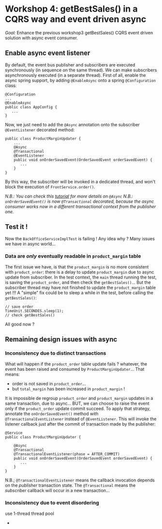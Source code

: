 # Workshop 4: getBestSales() in a CQRS way and event driven async

_Goal:_ 
Enhance the previous workshop3 getBestSales() CQRS event driven solution with async event consumer.

## Enable async event listener 
By default, the event bus publisher and subscribers are executed synchronously (in sequence on the same thread). We can make subscribers asynchronously executed (in a separate thread).
First of all, enable the async spring support, by adding `@EnableAsync` onto a spring `@Configuration` class:
```
@Configuration
...
@EnableAsync
public class AppConfig {
   ...
}
``` 
Now, we just need to add the `@Async` annotation onto the subscriber `@EventListener` decorated method:
```
public class ProductMarginUpdater {
    ...
    @Async
    @Transactional
    @EventListener
    public void onOrderSavedEvent(OrderSavedEvent orderSavedEvent) {
       ...
    }
}
```
By this way, the subscriber will be invoked in a dedicated thread, and won't block the execution of `FrontService.order()`.

*N.B.: You can check this [tutorial](https://www.baeldung.com/spring-events#annotation-driven) for more details on `@Async`*
*N.B.: `onOrderSavedEvent()` is now `@Transactional` decorated, because the async consumer works now in a different transactional context from the publisher one.*


## Test it !

Now the `BackOfficeServiceImplTest` is failing ! Any idea why ? 
Many issues we have in async world...

### Data are *only* eventually readable in `product_margin` table 
The first issue we have, is that the `product_margin` is no more consistent with `product_order`: there is a delay to update `product_margin` due to async update from subscriber.
In the test context, the `main` thread running the test, is saving the `product_order`, and then check the `getBestSales()`... But the subscriber thread may have not finished to update the `product_margin` table yet !!!
A "simple" fix could be to sleep a while in the test, before calling the `getBestSales()`:
```
// save order
TimeUnit.SECONDES.sleep(1);
// check getBestSales()
```
All good now ?


## Remaining design issues with async

### Inconsistency due to distinct transactions
What will happen if the `product_order` table update fails ? whatever, the event has been raised and consumed by `ProductMarginUpdater`... That means:
* order is not saved in `product_order`...
* but `total_margin` has been increased in `product_margin` !

It is impossible de regroup `product_order` and `product_margin` updates in a same transaction, due to async... 
BUT, we can choose to raise the event only if the `product_order` update commit succeed. To apply that strategy, annotate the `onOrderSavedEvent()` method  with `@TransactionalEventListener` instead of `@EventListener`. 
This will invoke the listener callback just after the commit of transaction made by the publisher: 
````
@Service
public class ProductMarginUpdater {
 
    @Async
    @Transactional
    @TransactionalEventListener(phase = AFTER_COMMIT)
    public void onOrderSavedEvent(OrderSavedEvent orderSavedEvent) {
       ...
    }
}
````
N.B.; `@TransactionalEventListener` means the callback invocation depends on the *publisher* transaction state. The `@Transactional` means the *subscriber* callback will occur in a new transaction...


### Inconsistency due to event disordering
use 1-thread thread pool

*
